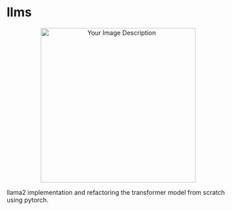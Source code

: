 # llms
<p align="center">
  <img src="https://github.com/Esmail-ibraheem/llms/blob/main/llama_2.jpg" alt="Your Image Description" width="350" height=350">
</p>
llama2 implementation and refactoring the transformer model from scratch using pytorch. 
